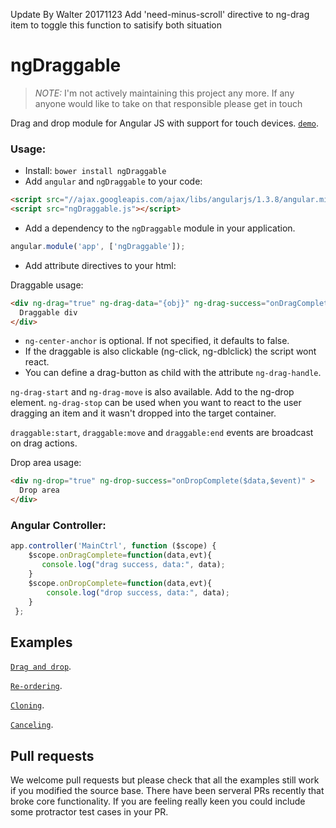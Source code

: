 Update By Walter 20171123
Add 'need-minus-scroll' directive to ng-drag item to toggle this function to satisify both situation


ngDraggable
===========

> *NOTE:*
> I'm not actively maintaining this project any more. If any anyone would like to take on that responsible please get in touch


Drag and drop module for Angular JS with support for touch devices. [`demo`](http://htmlpreview.github.io/?https://github.com/fatlinesofcode/ngDraggable/blob/master/example.html).

### Usage:

- Install: `bower install ngDraggable`
- Add `angular` and `ngDraggable` to your code:

```html
<script src="//ajax.googleapis.com/ajax/libs/angularjs/1.3.8/angular.min.js"></script>
<script src="ngDraggable.js"></script>
```

- Add a dependency to the `ngDraggable` module in your application.

```js
angular.module('app', ['ngDraggable']);
```

- Add attribute directives to your html:


Draggable usage:
```html
<div ng-drag="true" ng-drag-data="{obj}" ng-drag-success="onDragComplete($data,$event)" ng-center-anchor="true">
  Draggable div
</div>
```

* `ng-center-anchor` is optional. If not specified, it defaults to false.
* If the draggable is also clickable (ng-click, ng-dblclick) the script wont react.
* You can define a drag-button as child with the attribute `ng-drag-handle`.

```ng-drag-start``` and ```ng-drag-move``` is also available. Add to the ng-drop element.
``ng-drag-stop`` can be used when you want to react to the user dragging an item and it wasn't dropped into the target container.

```draggable:start```, ```draggable:move``` and  ```draggable:end``` events are broadcast on drag actions.


Drop area usage:
```html
<div ng-drop="true" ng-drop-success="onDropComplete($data,$event)" >
  Drop area
</div>
```

### Angular Controller:

```js
app.controller('MainCtrl', function ($scope) {
    $scope.onDragComplete=function(data,evt){
       console.log("drag success, data:", data);
    }
    $scope.onDropComplete=function(data,evt){
        console.log("drop success, data:", data);
    }
 };
```

## Examples
[`Drag and drop`](http://htmlpreview.github.io/?https://github.com/fatlinesofcode/ngDraggable/blob/master/example.html).

[`Re-ordering`](http://htmlpreview.github.io/?https://github.com/fatlinesofcode/ngDraggable/blob/master/example-reorder.html).

[`Cloning`](http://htmlpreview.github.io/?https://github.com/fatlinesofcode/ngDraggable/blob/master/example-clone.html).

[`Canceling`](http://htmlpreview.github.io/?https://github.com/fatlinesofcode/ngDraggable/blob/master/example-cancel.html).

## Pull requests
We welcome pull requests but please check that all the examples still work if you modified the source base. There have been serveral PRs recently that broke core functionality. If you are feeling really keen you could include some protractor test cases in your PR.
